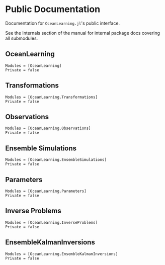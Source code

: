 # Public Documentation

Documentation for `OceanLearning.jl`'s public interface.

See the Internals section of the manual for internal package docs covering all submodules.

## OceanLearning

```@autodocs
Modules = [OceanLearning]
Private = false
```

## Transformations

```@autodocs
Modules = [OceanLearning.Transformations]
Private = false
```

## Observations

```@autodocs
Modules = [OceanLearning.Observations]
Private = false
```

## Ensemble Simulations

```@autodocs
Modules = [OceanLearning.EnsembleSimulations]
Private = false
```

## Parameters

```@autodocs
Modules = [OceanLearning.Parameters]
Private = false
```

## Inverse Problems

```@autodocs
Modules = [OceanLearning.InverseProblems]
Private = false
```

## EnsembleKalmanInversions

```@autodocs
Modules = [OceanLearning.EnsembleKalmanInversions]
Private = false
```
